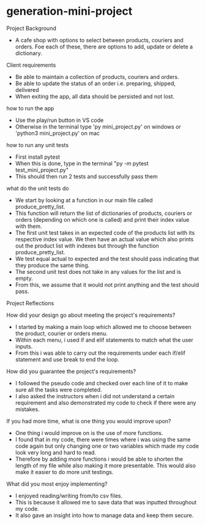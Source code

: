 # generation-mini-project
Project Background
- A cafe shop with options to select between products, couriers and orders. Foe each of these, there are options to add, update or delete a dictionary.

Client requirements
- Be able to maintain a collection of products, couriers and orders.
- Be able to update the status of an order i.e. preparing, shipped, delivered
- When exiting the app, all data should be persisted and not lost.

how to run the app
- Use the play/run button in VS code
- Otherwise in the terminal type 'py mini_project.py' on windows or 'python3 mini_project.py' on mac

how to run any unit tests
- First install pytest
- When this is done, type in the terminal "py -m pytest test_mini_project.py"
- This should then run 2 tests and successfully pass them

what do the unit tests do
- We start by looking at a function in our main file called produce_pretty_list.
- This function will return the list of dictionaries of products, couriers or orders (depending on which one is called) and print their index value with them.
- The first unit test takes in an expected code of the products list with its respective index value. We then have an actual value which also prints out the product list with indexes but through the function produce_pretty_list.
- We test equal actual to expected and the test should pass indicating that they produce the same thing.
- The second unit test does not take in any values for the list and is empty.
- From this, we assume that it would not print anything and the test should pass.


Project Reflections

How did your design go about meeting the project's requirements?
- I started by making a main loop which allowed me to choose between the product, courier or orders menu.
- Within each menu, i used if and elif statements to match what the user inputs.
- From this i was able to carry out the requirements under each if/elif statement and use break to end the loop.

How did you guarantee the project's requirements?
- I followed the pseudo code and checked over each line of it to make sure all the tasks were completed.
- I also asked the instructors when i did not understand a certain requirement and also demonstrated my code to check if there
were any mistakes.

If you had more time, what is one thing you would improve upon?
- One thing i would improve on is the use of more functions.
- I found that in my code, there were times where i was using the same code again but only changing one or two variables which
made my code look very long and hard to read.
- Therefore by adding more functions i would be able to shorten the length of my file while also making it more presentable.
This would also make it easier to do more unit testings.

What did you most enjoy implementing?
- I enjoyed reading/writing from/to csv files.
- This is because it allowed me to save data that was inputted throughout my code.
- It also gave an insight into how to manage data and keep them secure.